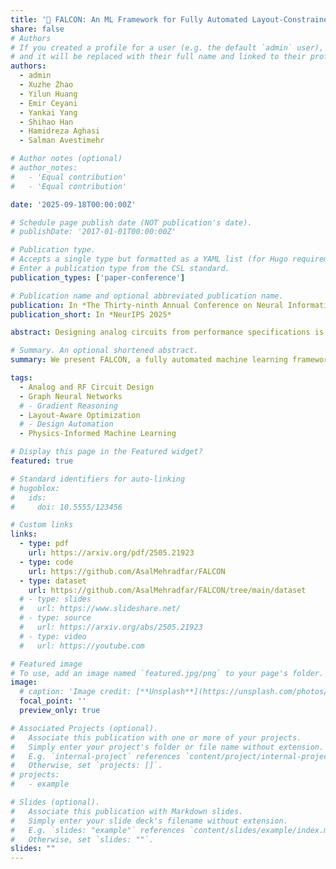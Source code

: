 ```yaml
---
title: '🦅 FALCON: An ML Framework for Fully Automated Layout-Constrained Analog Circuit Design'
share: false
# Authors
# If you created a profile for a user (e.g. the default `admin` user), write the username (folder name) here
# and it will be replaced with their full name and linked to their profile.
authors:
  - admin
  - Xuzhe Zhao
  - Yilun Huang
  - Emir Ceyani
  - Yankai Yang
  - Shihao Han
  - Hamidreza Aghasi
  - Salman Avestimehr

# Author notes (optional)
# author_notes:
#   - 'Equal contribution'
#   - 'Equal contribution'

date: '2025-09-18T00:00:00Z'

# Schedule page publish date (NOT publication's date).
# publishDate: '2017-01-01T00:00:00Z'

# Publication type.
# Accepts a single type but formatted as a YAML list (for Hugo requirements).
# Enter a publication type from the CSL standard.
publication_types: ['paper-conference']

# Publication name and optional abbreviated publication name.
publication: In *The Thirty-ninth Annual Conference on Neural Information Processing Systems (NeurIPS)*
publication_short: In *NeurIPS 2025*

abstract: Designing analog circuits from performance specifications is a complex, multi-stage process encompassing topology selection, parameter inference, and layout feasibility. We introduce FALCON, a unified machine learning framework that enables fully automated, specification-driven analog circuit synthesis through topology selection and layout-constrained optimization. Given a target performance, FALCON first selects an appropriate circuit topology using a performance-driven classifier guided by human design heuristics. Next, it employs a custom, edge-centric graph neural network trained to map circuit topology and parameters to performance, enabling gradient-based parameter inference through the learned forward model. This inference is guided by a differentiable layout cost, derived from analytical equations capturing parasitic and frequency-dependent effects, and constrained by design rules. We train and evaluate FALCON on a large-scale custom dataset of 1M analog mm-wave circuits, generated and simulated using Cadence Spectre across 20 expert-designed topologies. Through this evaluation, FALCON demonstrates >99\% accuracy in topology inference, <10\% relative error in performance prediction, and efficient layout-aware design that completes in under 1 second per instance. Together, these results position FALCON as a practical and extensible foundation model for end-to-end analog circuit design automation.

# Summary. An optional shortened abstract.
summary: We present FALCON, a fully automated machine learning framework for analog circuit design that selects topologies based on performance specifications and infers parameters to satisfy those specifications while minimizing layout cost.

tags:
  - Analog and RF Circuit Design 
  - Graph Neural Networks
  # - Gradient Reasoning 
  - Layout-Aware Optimization
  # - Design Automation 
  - Physics-Informed Machine Learning

# Display this page in the Featured widget?
featured: true

# Standard identifiers for auto-linking
# hugoblox:
#   ids:
#     doi: 10.5555/123456

# Custom links
links:
  - type: pdf
    url: https://arxiv.org/pdf/2505.21923
  - type: code
    url: https://github.com/AsalMehradfar/FALCON
  - type: dataset
    url: https://github.com/AsalMehradfar/FALCON/tree/main/dataset
  # - type: slides
  #   url: https://www.slideshare.net/
  # - type: source
  #   url: https://arxiv.org/abs/2505.21923
  # - type: video
  #   url: https://youtube.com

# Featured image
# To use, add an image named `featured.jpg/png` to your page's folder.
image:
  # caption: 'Image credit: [**Unsplash**](https://unsplash.com/photos/pLCdAaMFLTE)'
  focal_point: ''
  preview_only: true

# Associated Projects (optional).
#   Associate this publication with one or more of your projects.
#   Simply enter your project's folder or file name without extension.
#   E.g. `internal-project` references `content/project/internal-project/index.md`.
#   Otherwise, set `projects: []`.
# projects:
#   - example

# Slides (optional).
#   Associate this publication with Markdown slides.
#   Simply enter your slide deck's filename without extension.
#   E.g. `slides: "example"` references `content/slides/example/index.md`.
#   Otherwise, set `slides: ""`.
slides: ""
---
```


<!-- {{% callout note %}}
Click the _Cite_ button above to demo the feature to enable visitors to import publication metadata into their reference management software.
{{% /callout %}}

{{% callout note %}}
Create your slides in Markdown - click the _Slides_ button to check out the example.
{{% /callout %}} -->
<!-- 
Add the publication's **full text** or **supplementary notes** here. You can use rich formatting such as including [code, math, and images](https://docs.hugoblox.com/content/writing-markdown-latex/). -->
